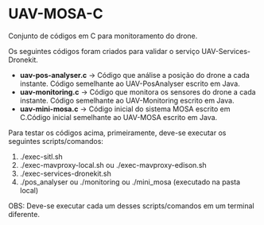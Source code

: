 # UAV-MOSA-C

Conjunto de códigos em C para monitoramento do drone.

Os seguintes códigos foram criados para validar o serviço UAV-Services-Dronekit.

* **uav-pos-analyser.c** -> Código que análise a posição do drone a cada instante. Código semelhante ao UAV-PosAnalyser escrito em Java.
* **uav-monitoring.c** -> Código que monitora os sensores do drone a cada instante. Código semelhante ao UAV-Monitoring escrito em Java.
* **uav-mini-mosa.c** -> Código inicial do sistema MOSA escrito em C.Código inicial semelhante ao UAV-MOSA escrito em Java.

Para testar os códigos acima, primeiramente, deve-se executar os seguintes scripts/comandos:

1. ./exec-sitl.sh
2. ./exec-mavproxy-local.sh ou ./exec-mavproxy-edison.sh
3. ./exec-services-dronekit.sh
4. ./pos_analyser ou ./monitoring ou ./mini_mosa (executado na pasta local)

OBS: Deve-se executar cada um desses scripts/comandos em um terminal diferente.
